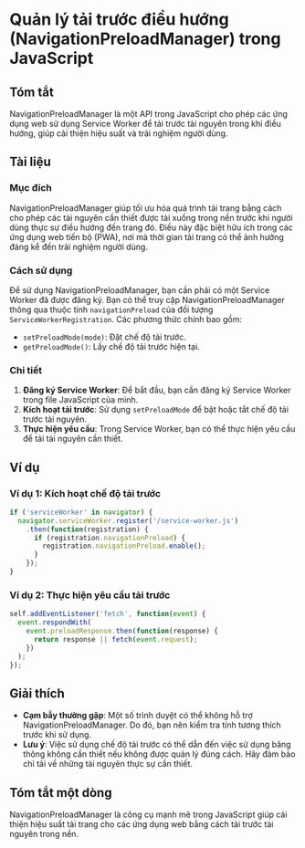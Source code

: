 <!--
Meta Description: # Quản lý tải trước điều hướng (NavigationPreloadManager) trong JavaScript ## Tóm tắt NavigationPreloadManager là một API trong JavaScript cho phép cá...
Meta Keywords: tải, trước, dụng, trong, navigationpreloadmanager
-->

# Quản lý tải trước điều hướng (NavigationPreloadManager) trong JavaScript

## Tóm tắt
NavigationPreloadManager là một API trong JavaScript cho phép các ứng dụng web sử dụng Service Worker để tải trước tài nguyên trong khi điều hướng, giúp cải thiện hiệu suất và trải nghiệm người dùng.

## Tài liệu
### Mục đích
NavigationPreloadManager giúp tối ưu hóa quá trình tải trang bằng cách cho phép các tài nguyên cần thiết được tải xuống trong nền trước khi người dùng thực sự điều hướng đến trang đó. Điều này đặc biệt hữu ích trong các ứng dụng web tiến bộ (PWA), nơi mà thời gian tải trang có thể ảnh hưởng đáng kể đến trải nghiệm người dùng.

### Cách sử dụng
Để sử dụng NavigationPreloadManager, bạn cần phải có một Service Worker đã được đăng ký. Bạn có thể truy cập NavigationPreloadManager thông qua thuộc tính `navigationPreload` của đối tượng `ServiceWorkerRegistration`. Các phương thức chính bao gồm:

- `setPreloadMode(mode)`: Đặt chế độ tải trước.
- `getPreloadMode()`: Lấy chế độ tải trước hiện tại.

### Chi tiết
1. **Đăng ký Service Worker**: Để bắt đầu, bạn cần đăng ký Service Worker trong file JavaScript của mình.
2. **Kích hoạt tải trước**: Sử dụng `setPreloadMode` để bật hoặc tắt chế độ tải trước tài nguyên.
3. **Thực hiện yêu cầu**: Trong Service Worker, bạn có thể thực hiện yêu cầu để tải tài nguyên cần thiết.

## Ví dụ
### Ví dụ 1: Kích hoạt chế độ tải trước
```javascript
if ('serviceWorker' in navigator) {
  navigator.serviceWorker.register('/service-worker.js')
    .then(function(registration) {
      if (registration.navigationPreload) {
        registration.navigationPreload.enable();
      }
    });
}
```

### Ví dụ 2: Thực hiện yêu cầu tải trước
```javascript
self.addEventListener('fetch', function(event) {
  event.respondWith(
    event.preloadResponse.then(function(response) {
      return response || fetch(event.request);
    })
  );
});
```

## Giải thích
- **Cạm bẫy thường gặp**: Một số trình duyệt có thể không hỗ trợ NavigationPreloadManager. Do đó, bạn nên kiểm tra tính tương thích trước khi sử dụng.
- **Lưu ý**: Việc sử dụng chế độ tải trước có thể dẫn đến việc sử dụng băng thông không cần thiết nếu không được quản lý đúng cách. Hãy đảm bảo chỉ tải về những tài nguyên thực sự cần thiết.

## Tóm tắt một dòng
NavigationPreloadManager là công cụ mạnh mẽ trong JavaScript giúp cải thiện hiệu suất tải trang cho các ứng dụng web bằng cách tải trước tài nguyên trong nền.
